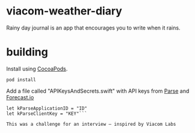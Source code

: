 # viacom-weather-diary

Rainy day journal is an app that encourages you to write when it rains.  

# building

Install using [CocoaPods](http://cocoapods.org).  

``` pod install ```

Add a file called "APIKeysAndSecrets.swift" with API keys from [Parse](http://www.parse.com) and [Forecast.io](http://forecast.io)

```let kForecastAPIKey = "KEY"
let kParseApplicationID = "ID"
let kParseClientKey = "KEY"```

This was a challenge for an interview — inspired by Viacom Labs
